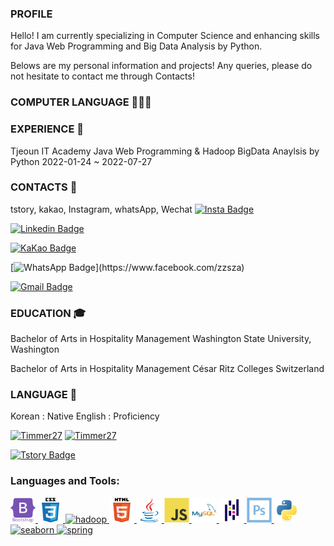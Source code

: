 
### PROFILE
Hello! I am currently specializing in Computer Science and enhancing skills for Java Web Programming and Big Data Analysis by Python.

Belows are my personal information and projects! Any queries, please do not hesitate to contact me through Contacts!

### COMPUTER LANGUAGE 👨🏽‍💻

### EXPERIENCE 🏢
Tjeoun IT Academy
Java Web Programming & Hadoop BigData Anaylsis by Python
2022-01-24 ~ 2022-07-27

### CONTACTS 🌟
tstory, kakao, Instagram, whatsApp, Wechat
[![Insta Badge](https://img.shields.io/badge/Instagram-E4405F?style=flat-square&logo=Instagram&logoColor=white&link=https://www.instagram.com/tim_jongho/)](https://www.instagram.com/tim_jongho/)

[![Linkedin Badge](https://img.shields.io/badge/-LinkedIn-blue?style=flat-square&logo=Linkedin&logoColor=white&link=https://www.linkedin.com/in/jongho-tim-lee-118693108/)](https://www.linkedin.com/in/jongho-tim-lee-118693108/)

[![KaKao Badge](https://img.shields.io/badge/KakaoTalk-FFCD00?style=flat-square&logo=KakaoTalk&logoColor=white&link=https://open.kakao.com/o/sk0R4K9d)](https://open.kakao.com/o/sk0R4K9d)

[![WhatsApp Badge](https://img.shields.io/badge/facebook-1877f2?style=flat-square&logo=facebook&logoColor=white&link=hhttps://api.whatsapp.com/send?phone=821092965670&text=Hello!%20This%20is%20Tim%20(%EC%9D%B4%EC%A2%85%ED%98%B8)&target="_blank")](https://www.facebook.com/zzsza)

[![Gmail Badge](https://img.shields.io/badge/Gmail-d14836?style=flat-square&logo=Gmail&logoColor=white&link=mailto:whdghtpgml@gmail.com)](mailto:whdghtpgml@gmail.com)

### EDUCATION 🎓
Bachelor of Arts in Hospitality Management
Washington State University, Washington

Bachelor of Arts in Hospitality Management
César Ritz Colleges Switzerland

  
### LANGUAGE 🔡
Korean : Native
English : Proficiency

[![Timmer27](https://github-readme-stats.vercel.app/api?username=Timmer27&show_icons=true&theme=vue)](https://github.com/Timmer27)
[![Timmer27](https://github-readme-stats.vercel.app/api/top-langs/?username=Timmer27&show_icons=true&hide_border=true&title_color=42b883&layout=compact)](https://github.com/Timmer27)

[![Tstory Badge](https://img.shields.io/badge/-LinkedIn-blue?style=flat-square&logo=Linkedin&logoColor=white&link=https://www.linkedin.com/in/jongho-tim-lee-118693108/)](https://www.linkedin.com/in/jongho-tim-lee-118693108/)


<h3 align="left">Languages and Tools:</h3>
<p align="left"> <a href="https://getbootstrap.com" target="_blank" rel="noreferrer"> <img src="https://raw.githubusercontent.com/devicons/devicon/master/icons/bootstrap/bootstrap-plain-wordmark.svg" alt="bootstrap" width="40" height="40"/> </a> <a href="https://www.w3schools.com/css/" target="_blank" rel="noreferrer"> <img src="https://raw.githubusercontent.com/devicons/devicon/master/icons/css3/css3-original-wordmark.svg" alt="css3" width="40" height="40"/> </a> <a href="https://hadoop.apache.org/" target="_blank" rel="noreferrer"> <img src="https://www.vectorlogo.zone/logos/apache_hadoop/apache_hadoop-icon.svg" alt="hadoop" width="40" height="40"/> </a> <a href="https://www.w3.org/html/" target="_blank" rel="noreferrer"> <img src="https://raw.githubusercontent.com/devicons/devicon/master/icons/html5/html5-original-wordmark.svg" alt="html5" width="40" height="40"/> </a> <a href="https://www.java.com" target="_blank" rel="noreferrer"> <img src="https://raw.githubusercontent.com/devicons/devicon/master/icons/java/java-original.svg" alt="java" width="40" height="40"/> </a> <a href="https://developer.mozilla.org/en-US/docs/Web/JavaScript" target="_blank" rel="noreferrer"> <img src="https://raw.githubusercontent.com/devicons/devicon/master/icons/javascript/javascript-original.svg" alt="javascript" width="40" height="40"/> </a> <a href="https://www.mysql.com/" target="_blank" rel="noreferrer"> <img src="https://raw.githubusercontent.com/devicons/devicon/master/icons/mysql/mysql-original-wordmark.svg" alt="mysql" width="40" height="40"/> </a> <a href="https://pandas.pydata.org/" target="_blank" rel="noreferrer"> <img src="https://raw.githubusercontent.com/devicons/devicon/2ae2a900d2f041da66e950e4d48052658d850630/icons/pandas/pandas-original.svg" alt="pandas" width="40" height="40"/> </a> <a href="https://www.photoshop.com/en" target="_blank" rel="noreferrer"> <img src="https://raw.githubusercontent.com/devicons/devicon/master/icons/photoshop/photoshop-line.svg" alt="photoshop" width="40" height="40"/> </a> <a href="https://www.python.org" target="_blank" rel="noreferrer"> <img src="https://raw.githubusercontent.com/devicons/devicon/master/icons/python/python-original.svg" alt="python" width="40" height="40"/> </a> <a href="https://seaborn.pydata.org/" target="_blank" rel="noreferrer"> <img src="https://seaborn.pydata.org/_images/logo-mark-lightbg.svg" alt="seaborn" width="40" height="40"/> </a> <a href="https://spring.io/" target="_blank" rel="noreferrer"> <img src="https://www.vectorlogo.zone/logos/springio/springio-icon.svg" alt="spring" width="40" height="40"/> </a> </p>



<!--
**Timmer27/Timmer27** is a ✨ _special_ ✨ repository because its `README.md` (this file) appears on your GitHub profile.

Here are some ideas to get you started:

- 🔭 I’m currently working on ...
- 🌱 I’m currently learning ...
- 👯 I’m looking to collaborate on ...
- 🤔 I’m looking for help with ...
- 💬 Ask me about ...
- 📫 How to reach me: ...
- 😄 Pronouns: ...
- ⚡ Fun fact: ...
-->
